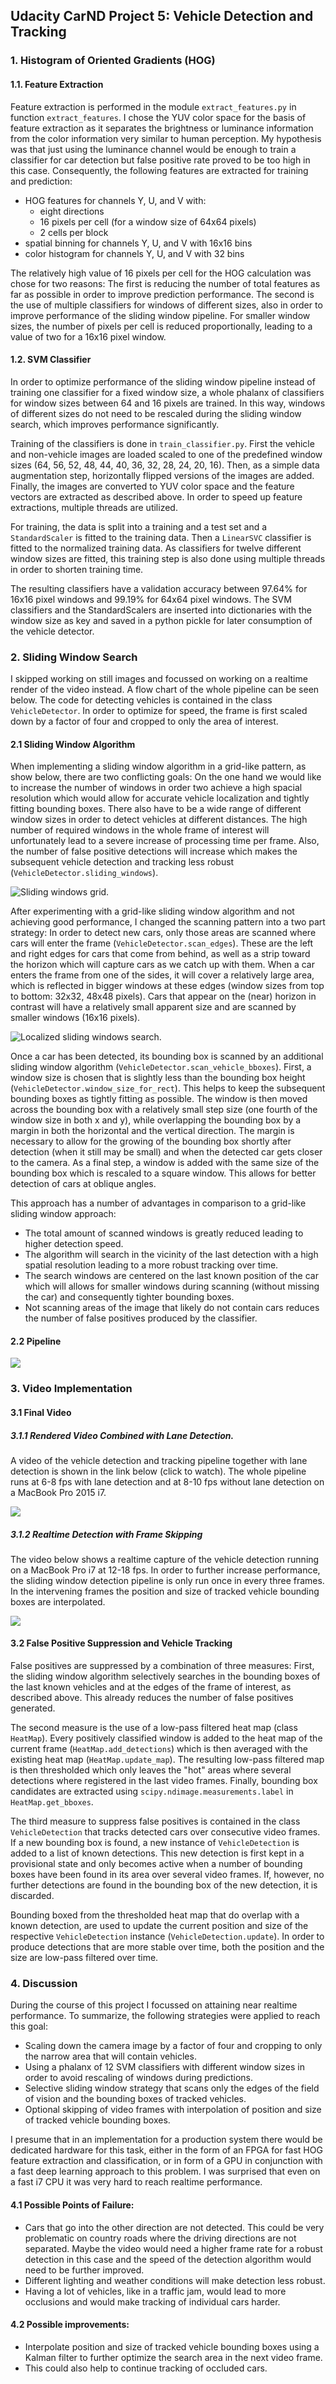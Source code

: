 ## Udacity CarND Project 5: Vehicle Detection and Tracking

### 1. Histogram of Oriented Gradients (HOG)
#### 1.1. Feature Extraction
Feature extraction is performed in the module ```extract_features.py``` in function ```extract_features```. I chose the YUV color space for the basis of feature extraction
as it separates the brightness or luminance information from the color information very
similar to human perception. My hypothesis was that just using the luminance channel would
be enough to train a classifier for car detection but false positive rate proved to be
too high in this case. Consequently, the following features are extracted for training and prediction:

* HOG features for channels Y, U, and V with:
    * eight directions
    * 16 pixels per cell (for a window size of 64x64 pixels)
    * 2 cells per block
* spatial binning for channels Y, U, and V with 16x16 bins
* color histogram for channels Y, U, and V with 32 bins

The relatively high value of 16 pixels per cell for the HOG calculation was chose for two
reasons: The first is reducing the number of total features as far as possible in order
to improve prediction performance. The second is the use of multiple classifiers for
windows of different sizes, also in order to improve performance of the sliding window
pipeline. For smaller window sizes, the number of pixels per cell is reduced proportionally,
leading to a value of two for a 16x16 pixel window.

#### 1.2. SVM Classifier
In order to optimize performance of the sliding window pipeline instead of training one
classifier for a fixed window size, a whole phalanx of classifiers for window sizes between 64 and 16 pixels are trained.
In this way, windows of different sizes do not need to be rescaled during the sliding window
search, which improves performance significantly.

Training of the classifiers is done in ```train_classifier.py```. First the vehicle and non-vehicle images are loaded scaled to one of the predefined window sizes (64, 56, 52, 48, 44, 40, 36, 32, 28, 24, 20, 16). Then, as a simple data augmentation step, horizontally
flipped versions of the images are added. Finally, the images are converted to YUV
color space and the feature vectors are extracted as described above. In order to speed up feature extractions, multiple threads are utilized.

For training, the data is split into a training and a test set and a ```StandardScaler``` is fitted to the training data. Then a ```LinearSVC``` classifier is fitted to the normalized training
data. As classifiers for twelve different window sizes are fitted, this training step is also done using multiple threads in order to shorten training time.

The resulting classifiers have a validation accuracy between 97.64% for 16x16 pixel windows and 99.19% for 64x64 pixel windows. The SVM classifiers and the StandardScalers are
inserted into dictionaries with the window size as key and saved in a python pickle for
later consumption of the vehicle detector.

### 2. Sliding Window Search
I skipped working on still images and focussed on working on a realtime render of the video instead. A flow chart of the whole pipeline can be seen below. The code for detecting
vehicles is contained in the class `VehicleDetector`.
In order to optimize for speed, the frame is first scaled down by a factor of four and cropped to only the area of interest.

#### 2.1 Sliding Window Algorithm
When implementing a sliding window algorithm in a grid-like pattern, as show below, there are two conflicting goals: On the one hand we would like to increase the number of windows in order two achieve a high spacial resolution which would allow for accurate vehicle localization and tightly fitting bounding boxes. There also have to be a wide range of different window sizes in order to detect
vehicles at different distances. The high number of required windows in the whole frame of interest will unfortunately lead to a severe increase of processing time per frame. Also, the number of false positive detections will increase which makes the subsequent
vehicle detection and tracking less robust (`VehicleDetector.sliding_windows`).

![Sliding windows grid.](fig/sliding_windows_grid.png)

After experimenting with a grid-like sliding window algorithm and not achieving good performance, I changed the scanning pattern into a two part strategy: In order to detect new cars, only those areas are scanned where cars will enter the frame (`VehicleDetector.scan_edges`). These are the left
and right edges for cars that come from behind, as well as a strip toward the horizon which will capture cars as we catch up with them. When a car enters the frame from one of the sides, it will cover a relatively large area, which is reflected in bigger windows at these edges (window sizes from top to bottom: 32x32, 48x48 pixels). Cars that appear on the
(near) horizon in contrast will have a relatively small apparent size and are scanned
by smaller windows (16x16 pixels).

![Localized sliding windows search.](fig/sliding_windows.png)

Once a car has been detected, its bounding box is scanned by an additional sliding window
algorithm (`VehicleDetector.scan_vehicle_bboxes`). First, a window size is chosen that is slightly less than the bounding box height (`VehicleDetector.window_size_for_rect`). This helps to keep the subsequent bounding boxes as tightly fitting as possible.
The window is then moved across the bounding box with a relatively small step size (one
  fourth of the window size in both x and y), while overlapping the bounding box by a margin in both the horizontal and the vertical direction. The margin is necessary to allow for the growing
  of the bounding box shortly after detection (when it still may be small) and when the
  detected car gets closer to the camera.
As a final step, a window is added with the same size of the bounding box which is rescaled
to a square window. This allows for better detection of cars at oblique angles.

This approach has a number of advantages in comparison to a grid-like sliding window approach:

* The total amount of scanned windows is greatly reduced leading to higher detection speed.
* The algorithm will search in the vicinity of the last detection with a high spatial
    resolution leading to a more robust tracking over time.
* The search windows are centered on the last known position of the car which will allows for smaller windows during scanning (without missing the car) and consequently tighter bounding boxes.
* Not scanning areas of the image that likely do not contain cars reduces the number
    of false positives produced by the classifier.



#### 2.2 Pipeline
![](fig/pipeline.png)



### 3. Video Implementation
#### 3.1 Final Video
##### 3.1.1 Rendered Video Combined with Lane Detection.
A video of the vehicle detection and tracking pipeline together with lane detection is
shown in the link below (click to watch). The whole pipeline runs at 6-8 fps with lane detection and at 8-10 fps without lane detection on a MacBook Pro 2015 i7.

[![](http://img.youtube.com/vi/dhc1NyVLd1o/0.jpg)](http://www.youtube.com/watch?v=dhc1NyVLd1o)

##### 3.1.2 Realtime Detection with Frame Skipping
The video below shows a realtime capture of the vehicle detection running on
a MacBook Pro i7 at 12-18 fps. In order to further increase performance, the sliding window
detection pipeline is only run once in every three frames. In the intervening frames the
position and size of tracked vehicle bounding boxes are interpolated.

[![](http://img.youtube.com/vi/6N3RZl-NYNs/0.jpg)](http://www.youtube.com/watch?v=6N3RZl-NYNs)


#### 3.2 False Positive Suppression and Vehicle Tracking
False positives are suppressed by a combination of three measures: First, the sliding window algorithm selectively searches in the bounding boxes of the last known vehicles and
at the edges of the frame of interest, as described above. This already reduces the number
of false positives generated.

The second measure is the use of a low-pass filtered heat map
(class `HeatMap`). Every positively classified window is added to the heat map of the current frame (`HeatMap.add_detections`) which is then averaged with the existing heat map
(`HeatMap.update_map`). The resulting low-pass filtered map is then thresholded which only
leaves the "hot" areas where several detections where registered in the last video frames.
Finally, bounding box candidates are extracted using `scipy.ndimage.measurements.label` in
`HeatMap.get_bboxes`.

The third measure to suppress false positives is contained in the class `VehicleDetection`
that tracks detected cars over consecutive video frames. If a new bounding box is found,
a new instance of `VehicleDetection` is added to a list of known detections. This new detection is first kept in a provisional state and only becomes active
when a number of bounding boxes have been found in its area over several video frames. If, however, no further detections are found in the bounding box of the new detection, it is discarded.

Bounding boxed from the thresholded heat map that do overlap with a known detection, are used to update the current position and size of the respective `VehicleDetection` instance (`VehicleDetection.update`). In order to produce detections that are more stable over time,
both the position and the size are low-pass filtered over time.

### 4. Discussion
During the course of this project I focussed on attaining near realtime performance.
To summarize, the following strategies were applied to reach this goal:

* Scaling down the camera image by a factor of four and cropping to only the narrow area
that will contain vehicles.
* Using a phalanx of 12 SVM classifiers with different window sizes in order to avoid
rescaling of windows during predictions.
* Selective sliding window strategy that scans only the edges of the field of vision and
the bounding boxes of tracked vehicles.
* Optional skipping of video frames with interpolation of position and size of tracked vehicle bounding boxes.

I presume that in an implementation for a production system there would be dedicated hardware for this task, either in the form of an FPGA for fast HOG feature extraction and
classification, or in form of a GPU in conjunction with a fast deep learning approach to this problem. I was surprised that even on a fast i7 CPU it was very hard to reach realtime
performance.


#### 4.1 Possible Points of Failure:
* Cars that go into the other direction are not detected. This could be very problematic on country roads where the driving directions are not separated. Maybe the video would need a higher frame rate for a robust detection in this case and the speed of the detection algorithm would need to be further improved.
* Different lighting and weather conditions will make detection less robust.
* Having a lot of vehicles, like in a traffic jam, would lead to more occlusions and would
make tracking of individual cars harder.

#### 4.2 Possible improvements:

* Interpolate position and size of tracked vehicle bounding boxes using a Kalman filter to further optimize the search area in the next video frame.
* This could also help to continue tracking of occluded cars.
